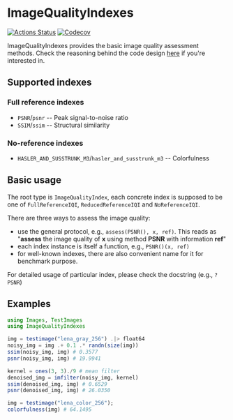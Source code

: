 # ImageQualityIndexes

[![Actions Status](https://github.com/JuliaImages/ImageQualityIndexes.jl/workflows/Unit%20test/badge.svg
)](https://github.com/JuliaImages/ImageQualityIndexes.jl/actions)
[![Codecov](https://codecov.io/gh/JuliaImages/ImageQualityIndexes.jl/badge.svg?branch=master)](https://codecov.io/gh/JuliaImages/ImageQualityIndexes.jl)

ImageQualityIndexes provides the basic image quality assessment methods. Check the reasoning behind the code design [here](https://nextjournal.com/johnnychen94/the-principles-of-imagesjl-part-i) if you're interested in.

## Supported indexes

### Full reference indexes

* `PSNR`/`psnr` -- Peak signal-to-noise ratio
* `SSIM`/`ssim` -- Structural similarity

### No-reference indexes

* `HASLER_AND_SUSSTRUNK_M3`/`hasler_and_susstrunk_m3` -- Colorfulness

## Basic usage

The root type is `ImageQualityIndex`, each concrete index is supposed to be one of `FullReferenceIQI`, `ReducedReferenceIQI` and `NoReferenceIQI`.

There are three ways to assess the image quality:

* use the general protocol, e.g., `assess(PSNR(), x, ref)`. This reads as "**assess** the image quality of **x** using method **PSNR** with information **ref**"
* each index instance is itself a function, e.g., `PSNR()(x, ref)`
* for well-known indexes, there are also convenient name for it for benchmark purpose.

For detailed usage of particular index, please check the docstring (e.g., `?PSNR`)

## Examples

```julia
using Images, TestImages
using ImageQualityIndexes

img = testimage("lena_gray_256") .|> float64
noisy_img = img .+ 0.1 .* randn(size(img))
ssim(noisy_img, img) # 0.3577
psnr(noisy_img, img) # 19.9941

kernel = ones(3, 3)./9 # mean filter
denoised_img = imfilter(noisy_img, kernel)
ssim(denoised_img, img) # 0.6529
psnr(denoised_img, img) # 26.0350

img = testimage("lena_color_256");
colorfulness(img) # 64.1495

```
